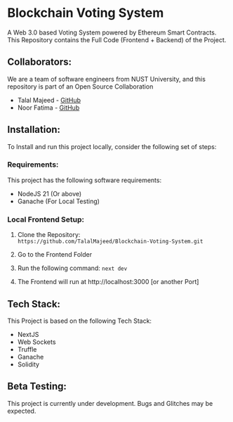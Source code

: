 # Blockchain Voting System

A Web 3.0 based Voting System powered by Ethereum Smart Contracts. This Repository contains the Full Code (Frontend + Backend) of the Project.

## Collaborators:

We are a team of software engineers from NUST University, and this repository is part of an Open Source Collaboration

-   Talal Majeed - [GitHub](https://www.github.com/TalalMajeed)
-   Noor Fatima - [GitHub](https://www.github.com/nooorf)

## Installation:

To Install and run this project locally, consider the following set of steps:

### Requirements:

This project has the following software requirements:

-   NodeJS 21 (Or above)
-   Ganache (For Local Testing)

### Local Frontend Setup:

1. Clone the Repository:  
   `https://github.com/TalalMajeed/Blockchain-Voting-System.git`

2. Go to the Frontend Folder

3. Run the following command:
   `next dev`

4. The Frontend will run at http://localhost:3000 [or another Port]


## Tech Stack:

This Project is based on the following Tech Stack:

-   NextJS
-   Web Sockets
-   Truffle
-   Ganache
-   Solidity

## Beta Testing:

This project is currently under development. Bugs and Glitches may be expected.
